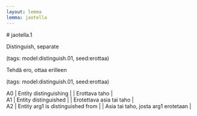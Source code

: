 ```yaml
---
layout: lemma
lemma: jaotella
---
```


<div class="sense">
# <span class="sensename">jaotella.1</span>

<span class="description">Distinguish, separate</span>

(tags: model:distinguish.01, seed:erottaa)

<span class="description">Tehdä ero, ottaa erilleen</span>

(tags: model:distinguish.01, seed:erottaa)

A0 | Entity distinguishing |   | Erottava taho |  
A1 | Entity distinguished |   | Erotettava asia tai taho |  
A2 | Entity arg1 is distinguished from |   | Asia tai taho, josta arg1 erotetaan |  

</div>

